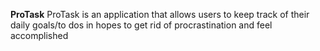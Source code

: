 __ProTask__
ProTask is an application that allows users to keep track of their daily goals/to dos in hopes to get rid of procrastination and feel accomplished
